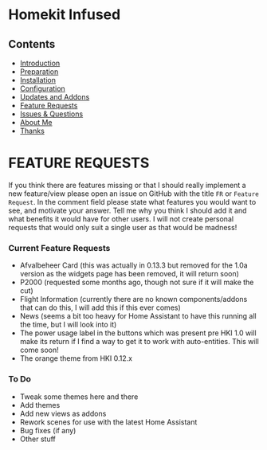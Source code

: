 # Homekit Infused

## Contents
- [Introduction](index.md)
- [Preparation](preparation.md)
- [Installation](installation.md)
- [Configuration](configuration.md)
- [Updates and Addons](updates.md)
- [Feature Requests](requests.md)
- [Issues & Questions](issues.md)
- [About Me](about.md)
- [Thanks](thanks.md)

# FEATURE REQUESTS
If you think there are features missing or that I should really implement a new feature/view please open an issue on GitHub with the title `FR` or `Feature Request`. In the comment field please state what features you would want to see,
and motivate your answer. Tell me why you think I should add it and what benefits it would have for other users. I will not create personal requests that would only suit a single user as that would be madness!

### Current Feature Requests
  - Afvalbeheer Card (this was actually in 0.13.3 but removed for the 1.0a version as the widgets page has been removed, it will return soon)
  - P2000 (requested some months ago, though not sure if it will make the cut)
  - Flight Information (currently there are no known components/addons that can do this, I will add this if this ever comes)
  - News (seems a bit too heavy for Home Assistant to have this running all the time, but I will look into it)
  - The power usage label in the buttons which was present pre HKI 1.0 will make its return if I find a way to get it to work with auto-entities. This will come soon!
  - The orange theme from HKI 0.12.x
  
### To Do
  - Tweak some themes here and there
  - Add themes
  - Add new views as addons
  - Rework scenes for use with the latest Home Assistant
  - Bug fixes (if any)
  - Other stuff
